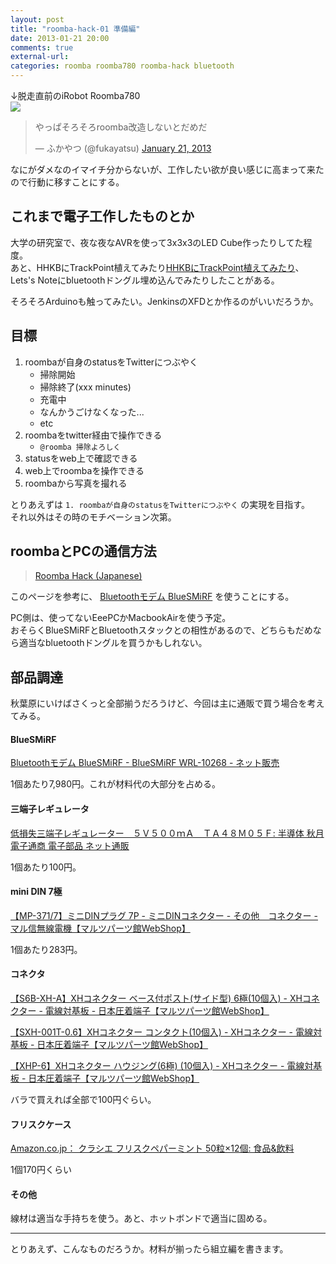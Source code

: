 ```yaml
---
layout: post
title: "roomba-hack-01 準備編"
date: 2013-01-21 20:00
comments: true
external-url: 
categories: roomba roomba780 roomba-hack bluetooth
---
```


↓脱走直前のiRobot Roomba780  
![](https://lh5.googleusercontent.com/-V17Kbzqn_2Y/UP0ki9BulHI/AAAAAAAAJo4/KPZB-Slzgvw/s897/photo.jpg)

<blockquote class="twitter-tweet"><p>やっぱそろそろroomba改造しないとだめだ</p>&mdash; ふかやつ (@fukayatsu) <a href="https://twitter.com/fukayatsu/status/293311694443253760" data-datetime="2013-01-21T10:58:52+00:00">January 21, 2013</a></blockquote>
<script async src="//platform.twitter.com/widgets.js" charset="utf-8"></script>


なにがダメなのイマイチ分からないが、工作したい欲が良い感じに高まって来たので行動に移すことにする。

## これまで電子工作したものとか
大学の研究室で、夜な夜なAVRを使って3x3x3のLED Cube作ったりしてた程度。  
あと、HHKBにTrackPoint植えてみたり[HHKBにTrackPoint植えてみたり](http://fukayatsu.hateblo.jp/entry/2012/05/11/004332)、Lets's Noteにbluetoothドングル埋め込んでみたりしたことがある。

そろそろArduinoも触ってみたい。JenkinsのXFDとか作るのがいいだろうか。

## 目標
1. roombaが自身のstatusをTwitterにつぶやく
    - 掃除開始
    - 掃除終了(xxx minutes)
    - 充電中
    - なんかうごけなくなった...
    - etc
2. roombaをtwitter経由で操作できる
    - `@roomba 掃除よろしく`
3. statusをweb上で確認できる
4. web上でroombaを操作できる
5. roombaから写真を撮れる

とりあえずは `1. roombaが自身のstatusをTwitterにつぶやく` の実現を目指す。  
それ以外はその時のモチベーション次第。

## roombaとPCの通信方法
> [Roomba Hack (Japanese)](http://www.teamknox.com/Roomba/Roombaj.html)

このページを参考に、
[Bluetoothモデム BlueSMiRF](http://strawberry-linux.com/catalog/items?code=18032)
を使うことにする。

PC側は、使ってないEeePCかMacbookAirを使う予定。  
おそらくBlueSMiRFとBluetoothスタックとの相性があるので、どちらもだめなら適当なbluetoothドングルを買うかもしれない。

## 部品調達
秋葉原にいけばさくっと全部揃うだろうけど、今回は主に通販で買う場合を考えてみる。

#### BlueSMiRF
[Bluetoothモデム BlueSMiRF - BlueSMiRF WRL-10268 - ネット販売](http://strawberry-linux.com/catalog/items?code=18032)

1個あたり7,980円。これが材料代の大部分を占める。

#### 三端子レギュレータ
[低損失三端子レギュレーター　５Ｖ５００ｍＡ　ＴＡ４８Ｍ０５Ｆ: 半導体 秋月電子通商 電子部品 ネット通販](http://akizukidenshi.com/catalog/g/gI-00451/)

1個あたり100円。

#### mini DIN 7極
[【MP-371/7】ミニDINプラグ 7P - ミニDINコネクター - その他　コネクター - マル信無線電機【マルツパーツ館WebShop】](http://www.marutsu.co.jp/shohin_41258/)

1個あたり283円。

#### コネクタ
[【S6B-XH-A】XHコネクター ベース付ポスト(サイド型) 6極(10個入) - XHコネクター - 電線対基板 - 日本圧着端子【マルツパーツ館WebShop】](http://www.marutsu.co.jp/shohin_59184/)

[【SXH-001T-0.6】XHコネクター コンタクト(10個入) - XHコネクター - 電線対基板 - 日本圧着端子【マルツパーツ館WebShop】](http://www.marutsu.co.jp/shohin_59201/)

[【XHP-6】XHコネクター ハウジング(6極) (10個入) - XHコネクター - 電線対基板 - 日本圧着端子【マルツパーツ館WebShop】](http://www.marutsu.co.jp/shohin_55364/)

バラで買えれば全部で100円ぐらい。

#### フリスクケース
[Amazon.co.jp： クラシエ フリスクペパーミント 50粒×12個: 食品&飲料](http://www.amazon.co.jp/dp/B000FQ5NQA)

1個170円くらい


#### その他
線材は適当な手持ちを使う。あと、ホットボンドで適当に固める。

---

とりあえず、こんなものだろうか。材料が揃ったら組立編を書きます。
